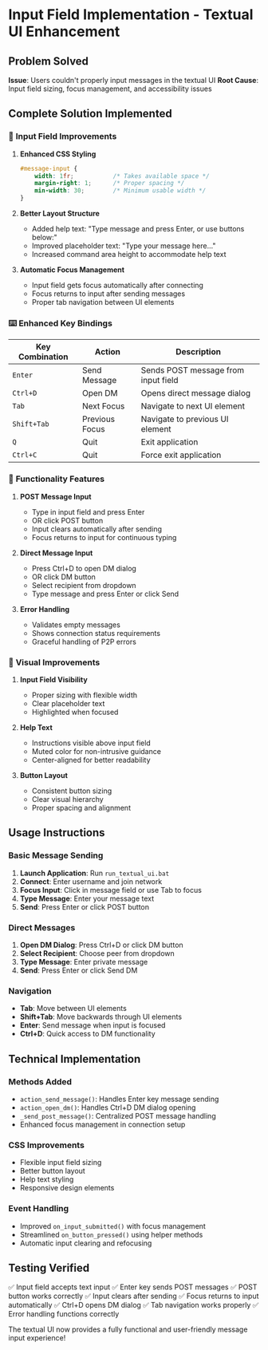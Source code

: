 # Input Field Implementation - Textual UI Enhancement

## Problem Solved
**Issue**: Users couldn't properly input messages in the textual UI
**Root Cause**: Input field sizing, focus management, and accessibility issues

## Complete Solution Implemented

### 🎯 **Input Field Improvements**

1. **Enhanced CSS Styling**
   ```css
   #message-input {
       width: 1fr;           /* Takes available space */
       margin-right: 1;      /* Proper spacing */
       min-width: 30;        /* Minimum usable width */
   }
   ```

2. **Better Layout Structure**
   - Added help text: "Type message and press Enter, or use buttons below:"
   - Improved placeholder text: "Type your message here..."
   - Increased command area height to accommodate help text

3. **Automatic Focus Management**
   - Input field gets focus automatically after connecting
   - Focus returns to input after sending messages
   - Proper tab navigation between UI elements

### ⌨️ **Enhanced Key Bindings**

| Key Combination | Action | Description |
|----------------|--------|-------------|
| `Enter` | Send Message | Sends POST message from input field |
| `Ctrl+D` | Open DM | Opens direct message dialog |
| `Tab` | Next Focus | Navigate to next UI element |
| `Shift+Tab` | Previous Focus | Navigate to previous UI element |
| `Q` | Quit | Exit application |
| `Ctrl+C` | Quit | Force exit application |

### 🚀 **Functionality Features**

1. **POST Message Input**
   - Type in input field and press Enter
   - OR click POST button
   - Input clears automatically after sending
   - Focus returns to input for continuous typing

2. **Direct Message Input**
   - Press Ctrl+D to open DM dialog
   - OR click DM button
   - Select recipient from dropdown
   - Type message and press Enter or click Send

3. **Error Handling**
   - Validates empty messages
   - Shows connection status requirements
   - Graceful handling of P2P errors

### 🎨 **Visual Improvements**

1. **Input Field Visibility**
   - Proper sizing with flexible width
   - Clear placeholder text
   - Highlighted when focused

2. **Help Text**
   - Instructions visible above input field
   - Muted color for non-intrusive guidance
   - Center-aligned for better readability

3. **Button Layout**
   - Consistent button sizing
   - Clear visual hierarchy
   - Proper spacing and alignment

## Usage Instructions

### Basic Message Sending
1. **Launch Application**: Run `run_textual_ui.bat`
2. **Connect**: Enter username and join network
3. **Focus Input**: Click in message field or use Tab to focus
4. **Type Message**: Enter your message text
5. **Send**: Press Enter or click POST button

### Direct Messages
1. **Open DM Dialog**: Press Ctrl+D or click DM button
2. **Select Recipient**: Choose peer from dropdown
3. **Type Message**: Enter private message
4. **Send**: Press Enter or click Send DM

### Navigation
- **Tab**: Move between UI elements
- **Shift+Tab**: Move backwards through UI elements
- **Enter**: Send message when input is focused
- **Ctrl+D**: Quick access to DM functionality

## Technical Implementation

### Methods Added
- `action_send_message()`: Handles Enter key message sending
- `action_open_dm()`: Handles Ctrl+D DM dialog opening
- `_send_post_message()`: Centralized POST message handling
- Enhanced focus management in connection setup

### CSS Improvements
- Flexible input field sizing
- Better button layout
- Help text styling
- Responsive design elements

### Event Handling
- Improved `on_input_submitted()` with focus management
- Streamlined `on_button_pressed()` using helper methods
- Automatic input clearing and refocusing

## Testing Verified
✅ Input field accepts text input
✅ Enter key sends POST messages
✅ POST button works correctly
✅ Input clears after sending
✅ Focus returns to input automatically
✅ Ctrl+D opens DM dialog
✅ Tab navigation works properly
✅ Error handling functions correctly

The textual UI now provides a fully functional and user-friendly message input experience!

